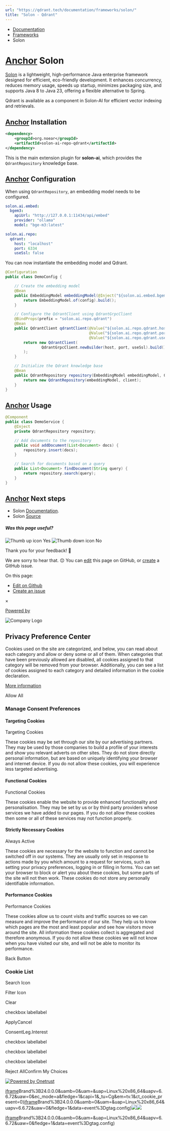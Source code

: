 ```yaml
---
url: "https://qdrant.tech/documentation/frameworks/solon/"
title: "Solon - Qdrant"
---
```


- [Documentation](https://qdrant.tech/documentation/)
- [Frameworks](https://qdrant.tech/documentation/frameworks/)
- Solon

# [Anchor](https://qdrant.tech/documentation/frameworks/solon/\#solon) Solon

[Solon](https://solon.noear.org/) is a lightweight, high-performance Java enterprise framework designed for efficient, eco-friendly development. It enhances concurrency, reduces memory usage, speeds up startup, minimizes packaging size, and supports Java 8 to Java 23, offering a flexible alternative to Spring.

Qdrant is available as a component in Solon-AI for efficient vector indexing and retrievals.

## [Anchor](https://qdrant.tech/documentation/frameworks/solon/\#installation) Installation

```xml
<dependency>
    <groupId>org.noear</groupId>
    <artifactId>solon-ai-repo-qdrant</artifactId>
</dependency>

```

This is the main extension plugin for **solon-ai**, which provides the `QdrantRepository` knowledge base.

## [Anchor](https://qdrant.tech/documentation/frameworks/solon/\#configuration) Configuration

When using `QdrantRepository`, an embedding model needs to be configured.

```yaml
solon.ai.embed:
  bgem3:
    apiUrl: "http://127.0.0.1:11434/api/embed"
    provider: "ollama"
    model: "bge-m3:latest"

solon.ai.repo:
  qdrant:
    host: "localhost"
    port: 6334
    useSsl: false

```

You can now instantiate the embedding model and Qdrant.

```java
@Configuration
public class DemoConfig {

    // Create the embedding model
    @Bean
    public EmbeddingModel embeddingModel(@Inject("${solon.ai.embed.bgem3}") EmbeddingConfig config) {
        return EmbeddingModel.of(config).build();
    }

    // Configure the QdrantClient using QdrantGrpcClient
    @BindProps(prefix = "solon.ai.repo.qdrant")
    @Bean
    public QdrantClient qdrantClient(@Value("${solon.ai.repo.qdrant.host}") String host,
                                     @Value("${solon.ai.repo.qdrant.port}") int port,
                                     @Value("${solon.ai.repo.qdrant.useSsl}") boolean useSsl) {
        return new QdrantClient(
                QdrantGrpcClient.newBuilder(host, port, useSsl).build()
        );
    }

    // Initialize the Qdrant knowledge base
    @Bean
    public QdrantRepository repository(EmbeddingModel embeddingModel, QdrantClient client) {
        return new QdrantRepository(embeddingModel, client);
    }
}

```

## [Anchor](https://qdrant.tech/documentation/frameworks/solon/\#usage) Usage

```java
@Component
public class DemoService {
    @Inject
    private QdrantRepository repository;

    // Add documents to the repository
    public void addDocument(List<Document> docs) {
        repository.insert(docs);
    }

    // Search for documents based on a query
    public List<Document> findDocument(String query) {
        return repository.search(query);
    }
}

```

## [Anchor](https://qdrant.tech/documentation/frameworks/solon/\#next-steps) Next steps

- Solon [Documentation](https://solon.noear.org/).
- Solon [Source](https://github.com/opensolon/solon)

##### Was this page useful?

![Thumb up icon](https://qdrant.tech/icons/outline/thumb-up.svg)
Yes
![Thumb down icon](https://qdrant.tech/icons/outline/thumb-down.svg)
No

Thank you for your feedback! 🙏

We are sorry to hear that. 😔 You can [edit](https://qdrant.tech/github.com/qdrant/landing_page/tree/master/qdrant-landing/content/documentation/frameworks/solon.md) this page on GitHub, or [create](https://github.com/qdrant/landing_page/issues/new/choose) a GitHub issue.

On this page:

- [Edit on Github](https://github.com/qdrant/landing_page/tree/master/qdrant-landing/content/documentation/frameworks/solon.md)
- [Create an issue](https://github.com/qdrant/landing_page/issues/new/choose)

×

[Powered by](https://qdrant.tech/)

![Company Logo](https://cdn.cookielaw.org/logos/static/ot_company_logo.png)

## Privacy Preference Center

Cookies used on the site are categorized, and below, you can read about each category and allow or deny some or all of them. When categories that have been previously allowed are disabled, all cookies assigned to that category will be removed from your browser.
Additionally, you can see a list of cookies assigned to each category and detailed information in the cookie declaration.


[More information](https://qdrant.tech/legal/privacy-policy/#cookies-and-web-beacons)

Allow All

### Manage Consent Preferences

#### Targeting Cookies

Targeting Cookies

These cookies may be set through our site by our advertising partners. They may be used by those companies to build a profile of your interests and show you relevant adverts on other sites. They do not store directly personal information, but are based on uniquely identifying your browser and internet device. If you do not allow these cookies, you will experience less targeted advertising.

#### Functional Cookies

Functional Cookies

These cookies enable the website to provide enhanced functionality and personalisation. They may be set by us or by third party providers whose services we have added to our pages. If you do not allow these cookies then some or all of these services may not function properly.

#### Strictly Necessary Cookies

Always Active

These cookies are necessary for the website to function and cannot be switched off in our systems. They are usually only set in response to actions made by you which amount to a request for services, such as setting your privacy preferences, logging in or filling in forms. You can set your browser to block or alert you about these cookies, but some parts of the site will not then work. These cookies do not store any personally identifiable information.

#### Performance Cookies

Performance Cookies

These cookies allow us to count visits and traffic sources so we can measure and improve the performance of our site. They help us to know which pages are the most and least popular and see how visitors move around the site. All information these cookies collect is aggregated and therefore anonymous. If you do not allow these cookies we will not know when you have visited our site, and will not be able to monitor its performance.

Back Button

### Cookie List

Search Icon

Filter Icon

Clear

checkbox labellabel

ApplyCancel

ConsentLeg.Interest

checkbox labellabel

checkbox labellabel

checkbox labellabel

Reject AllConfirm My Choices

[![Powered by Onetrust](https://cdn.cookielaw.org/logos/static/powered_by_logo.svg)](https://www.onetrust.com/products/cookie-consent/)

[iframe](https://td.doubleclick.net/td/rul/10862264272?random=1748575111910&cv=11&fst=1748575111910&fmt=3&bg=ffffff&guid=ON&async=1&gcl_ctr=1&gtm=45be55s2v9117590405z8898302740za200zb898302740&gcd=13l3l3l3l1l1&dma=0&tag_exp=101509157~103116026~103130498~103130500~103200004~103211513~103233427~103252644~103252646~103351869~103351871~104481633~104481635~104559073~104559075~103308613&ptag_exp=101509157~103116026~103130498~103130500~103200004~103233427~103252644~103252646~103351869~103351871~104481633~104481635~104559073~104559075~104573694&u_w=1280&u_h=1024&url=https%3A%2F%2Fqdrant.tech%2Fdocumentation%2Fframeworks%2Fsolon%2F&_ng=1&label=_FJrCMev-7EDEND_w7so&hn=www.googleadservices.com&frm=0&tiba=Solon%20-%20Qdrant&value=0&bttype=purchase&npa=0&pscdl=noapi&auid=327023226.1748575112&uaa=x86&uab=64&uafvl=Google%2520Chrome%3B137.0.7151.55%7CChromium%3B137.0.7151.55%7CNot%252FA)Brand%3B24.0.0.0&uamb=0&uam=&uap=Linux%20x86_64&uapv=6.6.72&uaw=0&ec_mode=a&fledge=1&capi=1&_tu=Cg&em=tv.1&ct_cookie_present=0)[iframe](https://td.doubleclick.net/td/rul/10862264272?random=1748575111984&cv=11&fst=1748575111984&fmt=3&bg=ffffff&guid=ON&async=1&gtm=45be55s2v9117590405z8898302740za200zb898302740&gcd=13l3l3l3l1l1&dma=0&tag_exp=101509157~103116026~103130498~103130500~103200004~103211513~103233427~103252644~103252646~103351869~103351871~104481633~104481635~104559073~104559075&ptag_exp=101509157~103116026~103130498~103130500~103200004~103233427~103252644~103252646~103351869~103351871~104481633~104481635~104559073~104559075~104573694&u_w=1280&u_h=1024&url=https%3A%2F%2Fqdrant.tech%2Fdocumentation%2Fframeworks%2Fsolon%2F&_ng=1&hn=www.googleadservices.com&frm=0&tiba=Solon%20-%20Qdrant&npa=0&pscdl=noapi&auid=327023226.1748575112&uaa=x86&uab=64&uafvl=Google%2520Chrome%3B137.0.7151.55%7CChromium%3B137.0.7151.55%7CNot%252FA)Brand%3B24.0.0.0&uamb=0&uam=&uap=Linux%20x86_64&uapv=6.6.72&uaw=0&fledge=1&data=event%3Dgtag.config)![](https://t.co/1/i/adsct?bci=4&dv=America%2FAdak%26en-US%2Cen%26Google%20Inc.%26Linux%20x86_64%26255%261280%261024%264%2624%261280%261024%260%26na&eci=3&event=%7B%7D&event_id=0a8b4d13-53d0-46ec-adc6-ebc060deea08&integration=advertiser&p_id=Twitter&p_user_id=0&pl_id=20328000-2af4-4935-bf8b-a8ae6c38e253&tw_document_href=https%3A%2F%2Fqdrant.tech%2Fdocumentation%2Fframeworks%2Fsolon%2F&tw_iframe_status=0&txn_id=o81g6&type=javascript&version=2.3.33)![](https://analytics.twitter.com/1/i/adsct?bci=4&dv=America%2FAdak%26en-US%2Cen%26Google%20Inc.%26Linux%20x86_64%26255%261280%261024%264%2624%261280%261024%260%26na&eci=3&event=%7B%7D&event_id=0a8b4d13-53d0-46ec-adc6-ebc060deea08&integration=advertiser&p_id=Twitter&p_user_id=0&pl_id=20328000-2af4-4935-bf8b-a8ae6c38e253&tw_document_href=https%3A%2F%2Fqdrant.tech%2Fdocumentation%2Fframeworks%2Fsolon%2F&tw_iframe_status=0&txn_id=o81g6&type=javascript&version=2.3.33)

[iframe](https://td.doubleclick.net/td/rul/10862264272?random=1748575112972&cv=11&fst=1748575112972&fmt=3&bg=ffffff&guid=ON&async=1&gtm=45be55s2v9117590405za200zb898302740&gcd=13l3l3l3l1l1&dma=0&tag_exp=101509157~103116026~103130498~103130500~103200004~103211513~103233427~103252644~103252646~103351869~103351871~104481633~104481635~104559073~104559075&ptag_exp=101509157~103116026~103130498~103130500~103200004~103233427~103252644~103252646~103351869~103351871~104481633~104481635~104559073~104559075~104573694&u_w=1280&u_h=1024&url=https%3A%2F%2Fqdrant.tech%2Fdocumentation%2Fframeworks%2Fsolon%2F&_ng=1&hn=www.googleadservices.com&frm=0&tiba=Solon%20-%20Qdrant&did=dZTQ1Zm&gdid=dZTQ1Zm&npa=0&pscdl=noapi&auid=327023226.1748575112&uaa=x86&uab=64&uafvl=Google%2520Chrome%3B137.0.7151.55%7CChromium%3B137.0.7151.55%7CNot%252FA)Brand%3B24.0.0.0&uamb=0&uam=&uap=Linux%20x86_64&uapv=6.6.72&uaw=0&fledge=1&data=event%3Dgtag.config)